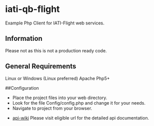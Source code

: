 # iati-qb-flight
Example Php Client for IATI-Flight web services.

## Information
Please not as this is not a production ready code.  

## General Requirements
Linux or Windows (Linux preferred)
Apache
Php5+

##Configuration
- Place the project files into your web directory.
- Look for the file Config/config.php and change it for your needs.
- Navigate to project from your browser.

* [api-wiki](http://redmine.iati.com/)
 Please visit eligible url for the detailed api documentation.